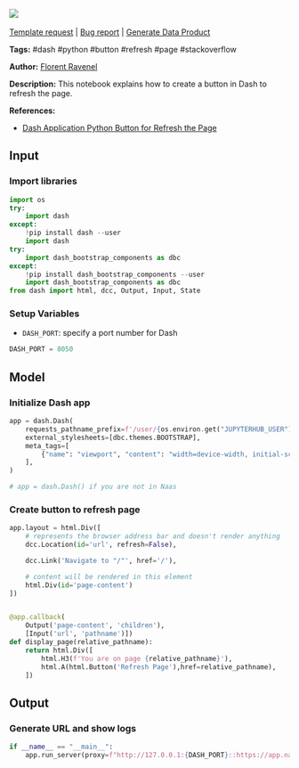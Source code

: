 <a href="https://app.naas.ai/user-redirect/naas/downloader?url=https://raw.githubusercontent.com/jupyter-naas/awesome-notebooks/master/Dash/Dash_Create_button_to_refresh_page.ipynb" target="_parent"><img src="https://naasai-public.s3.eu-west-3.amazonaws.com/open_in_naas.svg"/></a><br><br><a href="https://github.com/jupyter-naas/awesome-notebooks/issues/new?assignees=&labels=&template=template-request.md&title=Tool+-+Action+of+the+notebook+">Template request</a> | <a href="https://github.com/jupyter-naas/awesome-notebooks/issues/new?assignees=&labels=bug&template=bug_report.md&title=Dash+-+Create+button+to+refresh+page:+Error+short+description">Bug report</a> | <a href="https://app.naas.ai/user-redirect/naas/downloader?url=https://raw.githubusercontent.com/jupyter-naas/awesome-notebooks/master/Naas/Naas_Start_data_product.ipynb" target="_parent">Generate Data Product</a>

**Tags:** #dash #python #button #refresh #page #stackoverflow

**Author:** [Florent Ravenel](https://www.linkedin.com/in/florent-ravenel/)

**Description:** This notebook explains how to create a button in Dash to refresh the page.

**References:**
- [Dash Application Python Button for Refresh the Page](https://stackoverflow.com/questions/60762890/dash-application-python-button-for-refresh-the-page)

## Input

### Import libraries


```python
import os
try:
    import dash
except:
    !pip install dash --user
    import dash
try:
    import dash_bootstrap_components as dbc
except:
    !pip install dash_bootstrap_components --user
    import dash_bootstrap_components as dbc
from dash import html, dcc, Output, Input, State
```

### Setup Variables
- `DASH_PORT`: specify a port number for Dash


```python
DASH_PORT = 8050
```

## Model

### Initialize Dash app


```python
app = dash.Dash(
    requests_pathname_prefix=f'/user/{os.environ.get("JUPYTERHUB_USER")}/proxy/{DASH_PORT}/',
    external_stylesheets=[dbc.themes.BOOTSTRAP],
    meta_tags=[
        {"name": "viewport", "content": "width=device-width, initial-scale=1.0"}
    ],
)

# app = dash.Dash() if you are not in Naas
```

### Create button to refresh page


```python
app.layout = html.Div([
    # represents the browser address bar and doesn't render anything
    dcc.Location(id='url', refresh=False),

    dcc.Link('Navigate to "/"', href='/'),

    # content will be rendered in this element
    html.Div(id='page-content')
])


@app.callback(
    Output('page-content', 'children'),
    [Input('url', 'pathname')])
def display_page(relative_pathname):
    return html.Div([
        html.H3(f'You are on page {relative_pathname}'),
        html.A(html.Button('Refresh Page'),href=relative_pathname),
    ])
```

## Output

### Generate URL and show logs


```python
if __name__ == "__main__":
    app.run_server(proxy=f"http://127.0.0.1:{DASH_PORT}::https://app.naas.ai")
```


```python

```
